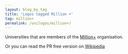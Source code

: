 ```yaml
---
layout: blog_by_tag
title: 'Logos tagged Million +'
tag: million+
permalink: /unilogos/million+/
---
```


Universities that are members of the [Million+](http://www.millionplus.ac.uk/) organisation.

Or you can read the PR free version on [Wikipedia](https://en.wikipedia.org/wiki/Million%2B)

